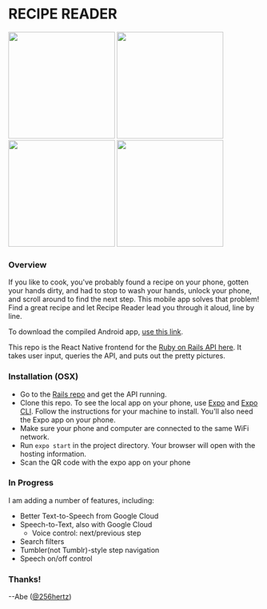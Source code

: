 # RECIPE READER

<image src="/public/images/title-screen.jpg" width="213px"/>  <image src="/public/images/search-results.jpg" width="213" />  <image src="/public/images/step.jpg" width="213px" />  <image src="/public/images/done.jpg" width="213px" />

### Overview

If you like to cook, you've probably found a recipe on your phone, gotten your hands dirty, and had to stop to wash your hands, unlock your phone, and scroll around to find the next step.  This mobile app solves that problem!  Find a great recipe and let Recipe Reader lead you through it aloud, line by line.  

To download the compiled Android app, [use this link](/public/recipe-reader.apk).  

This repo is the React Native frontend for the [Ruby on Rails API here](https://github.com/256hz/recipe-reader-rails).  It takes user input, queries the API, and puts out the pretty pictures.

### Installation (OSX)

- Go to the [Rails repo](https://github.com/256hz/recipe-reader-rails) and get the API running.
- Clone this repo.
To see the local app on your phone, use [Expo](https://github.com/expo/expo) and [Expo CLI](https://github.com/expo/expo-cli).  Follow the instructions for your machine to install.  You'll also need the Expo app on your phone.
- Make sure your phone and computer are connected to the same WiFi network.
- Run `expo start` in the project directory.  Your browser will open with the hosting information.
- Scan the QR code with the expo app on your phone

### In Progress

I am adding a number of features, including:
- Better Text-to-Speech from Google Cloud
- Speech-to-Text, also with Google Cloud
  - Voice control: next/previous step
- Search filters
- Tumbler(not Tumblr)-style step navigation
- Speech on/off control

### Thanks!
--Abe ([@256hertz](http://twitter.com/256hertz))
